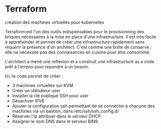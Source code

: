 # Terraform
création des machines virtuelles pour kubernetes

Terraform est l'un des outils indispensables pour le provisionning des briques nécessaires à la mise en place d'une infrastructure. Il est très facile à apprehender et permet de créer une infrastructure rapidement sans requérir la présence d'un architect. C'est comme une boite de conserve : elle ne nécessite pas des connaisances en cuisine pour être consommé.

L'architect a mené une reflexion et a construit une infrastructure as a code prêt à l'emploi pour repondre à un besoin.

Ici, le code permet de créer :
- 3 machines virtuelles sur KVM
- Créer un utilisateur user
- Installer la clé publique SSH pour user
- Désactiver IPV6
- Ajouter la configuration ssh permettant de se connecter à chacune des machines via un bastion, dans /etc/ssh/ssh_config.d/
- Réserver l'ip attribuer dans le serveur DHCP
- Assigner le nom DNS dans le serveur BIN9

  



